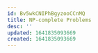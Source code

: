 ```yaml
---
id: Bv5wkCNIPhBgyzooCCnMQ
title: NP-complete Problems
desc: ''
updated: 1641835093669
created: 1641835093669
---
```


